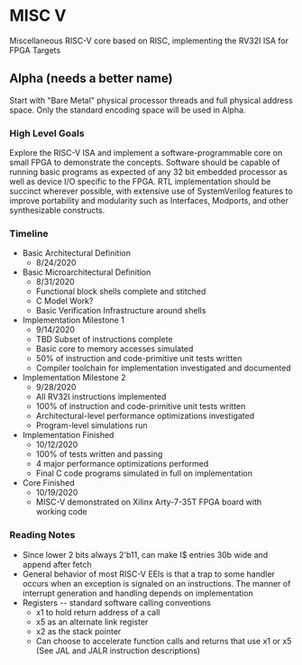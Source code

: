 
# MISC V
Miscellaneous RISC-V core based on RISC, implementing the RV32I ISA for FPGA Targets
## Alpha (needs a better name)
Start with "Bare Metal" physical processor threads and full physical address space. Only the standard encoding space will be used in Alpha. 
### High Level Goals
Explore the RISC-V ISA and implement a software-programmable core on small FPGA to demonstrate the concepts. Software should be capable of running basic programs as expected of any 32 bit embedded processor as well as device I/O specific to the FPGA.
RTL implementation should be succinct wherever possible, with extensive use of SystemVerilog features to improve portability and modularity such as Interfaces, Modports, and other synthesizable constructs. 

### Timeline
 * Basic Architectural Definition 
   * 8/24/2020
 * Basic Microarchitectural Definition 
   * 8/31/2020
   * Functional block shells complete and stitched
   * C Model Work?
   * Basic Verification Infrastructure around shells
 * Implementation Milestone 1
   * 9/14/2020
   * TBD Subset of instructions complete
   * Basic core to memory accesses simulated
   * 50% of instruction and code-primitive unit tests written
   * Compiler toolchain for implementation investigated and documented
 * Implementation Milestone 2
   * 9/28/2020
   * All RV32I instructions implemented
   * 100% of instruction and code-primitive unit tests written
   * Architectural-level performance optimizations investigated
   * Program-level simulations run
 * Implementation Finished
   * 10/12/2020
   * 100% of tests written and passing
   * 4 major performance optimizations performed
   * Final C code programs simulated in full on implementation
 * Core Finished
   * 10/19/2020
   * MISC-V demonstrated on Xilinx Arty-7-35T FPGA board with working code
   
 

### Reading Notes
 * Since lower 2 bits always 2'b11, can make I$ entries 30b wide and append after fetch
 * General behavior of most RISC-V EEIs is that a trap to some handler occurs when an exception is signaled on an instructions. The manner of interrupt generation and handling depends on implementation
 * Registers -- standard software calling conventions
   * x1 to hold return address of a call
   * x5 as an alternate link register
   * x2 as the stack pointer
   * Can choose to accelerate function calls and returns that use x1 or x5 (See JAL and JALR instruction descriptions)
